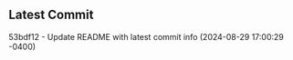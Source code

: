 
## Latest Commit
53bdf12 - Update README with latest commit info (2024-08-29 17:00:29 -0400) <Yunxi-Zhou>
